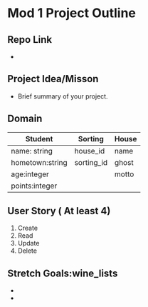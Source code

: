 # Mod 1 Project Outline

## Repo Link
- <Attach github link here>

## Project Idea/Misson
- Brief summary of your project.

## Domain
| Student | Sorting | House |
| ---- | ---- | ----- |
| name: string     | house_id    | name    |
| hometown:string  | sorting_id  | ghost   |
| age:integer      |             | motto   |
| points:integer   |             |         |

## User Story ( At least 4)
1. Create
2. Read
3. Update
4. Delete

## Stretch Goals:wine_lists
-
-

